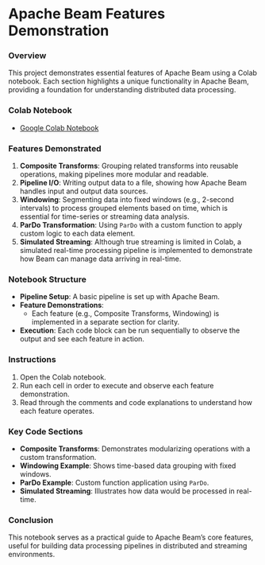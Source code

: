 # Apache Beam Features Demonstration

### Overview
This project demonstrates essential features of Apache Beam using a Colab notebook. Each section highlights a unique functionality in Apache Beam, providing a foundation for understanding distributed data processing.

### Colab Notebook
 - [Google Colab Notebook](https://colab.research.google.com/drive/1MG_X3ey8zv9WgxK45_VpN29nnLtdPOwV?usp=sharing)

### Features Demonstrated

1. **Composite Transforms**: Grouping related transforms into reusable operations, making pipelines more modular and readable.
2. **Pipeline I/O**: Writing output data to a file, showing how Apache Beam handles input and output data sources.
3. **Windowing**: Segmenting data into fixed windows (e.g., 2-second intervals) to process grouped elements based on time, which is essential for time-series or streaming data analysis.
4. **ParDo Transformation**: Using `ParDo` with a custom function to apply custom logic to each data element.
5. **Simulated Streaming**: Although true streaming is limited in Colab, a simulated real-time processing pipeline is implemented to demonstrate how Beam can manage data arriving in real-time.

### Notebook Structure
- **Pipeline Setup**: A basic pipeline is set up with Apache Beam.
- **Feature Demonstrations**:
  - Each feature (e.g., Composite Transforms, Windowing) is implemented in a separate section for clarity.
- **Execution**: Each code block can be run sequentially to observe the output and see each feature in action.

### Instructions
1. Open the Colab notebook.
2. Run each cell in order to execute and observe each feature demonstration.
3. Read through the comments and code explanations to understand how each feature operates.

### Key Code Sections
- **Composite Transforms**: Demonstrates modularizing operations with a custom transformation.
- **Windowing Example**: Shows time-based data grouping with fixed windows.
- **ParDo Example**: Custom function application using `ParDo`.
- **Simulated Streaming**: Illustrates how data would be processed in real-time.

### Conclusion
This notebook serves as a practical guide to Apache Beam’s core features, useful for building data processing pipelines in distributed and streaming environments.

